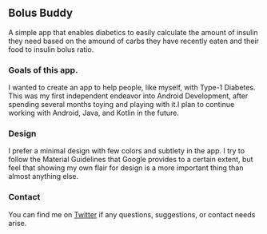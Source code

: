 ## Bolus Buddy

A simple app that enables diabetics to easily calculate the amount of insulin they need based on the amound of carbs they have recently eaten and their food to insulin bolus ratio. 

### Goals of this app.

I wanted to create an app to help people, like myself, with Type-1 Diabetes. This was my first independent endeavor into Android Development, after spending several months toying and playing with it.I plan to continue working with Android, Java, and Kotlin in the future.

### Design

I prefer a minimal design with few colors and subtlety in the app. I try to follow the Material Guidelines that Google provides to a certain extent, but feel that showing my own flair for design is a more important thing than almost anything else.

### Contact

You can find me on [Twitter](https://twitter.com/coffeegrm) if any questions, suggestions, or contact needs arise.
